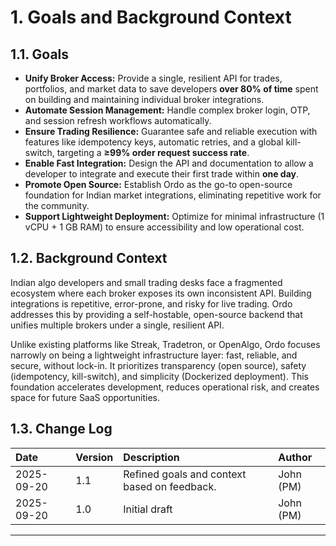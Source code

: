 # 1. Goals and Background Context

## 1.1. Goals

*   **Unify Broker Access:** Provide a single, resilient API for trades, portfolios, and market data to save developers **over 80% of time** spent on building and maintaining individual broker integrations.
*   **Automate Session Management:** Handle complex broker login, OTP, and session refresh workflows automatically.
*   **Ensure Trading Resilience:** Guarantee safe and reliable execution with features like idempotency keys, automatic retries, and a global kill-switch, targeting a **≥99% order request success rate**.
*   **Enable Fast Integration:** Design the API and documentation to allow a developer to integrate and execute their first trade within **one day**.
*   **Promote Open Source:** Establish Ordo as the go-to open-source foundation for Indian market integrations, eliminating repetitive work for the community.
*   **Support Lightweight Deployment:** Optimize for minimal infrastructure (1 vCPU + 1 GB RAM) to ensure accessibility and low operational cost.

## 1.2. Background Context

Indian algo developers and small trading desks face a fragmented ecosystem where each broker exposes its own inconsistent API. Building integrations is repetitive, error-prone, and risky for live trading. Ordo addresses this by providing a self-hostable, open-source backend that unifies multiple brokers under a single, resilient API.

Unlike existing platforms like Streak, Tradetron, or OpenAlgo, Ordo focuses narrowly on being a lightweight infrastructure layer: fast, reliable, and secure, without lock-in. It prioritizes transparency (open source), safety (idempotency, kill-switch), and simplicity (Dockerized deployment). This foundation accelerates development, reduces operational risk, and creates space for future SaaS opportunities.

## 1.3. Change Log

| Date       | Version | Description                                  | Author     |
| :--------- | :------ | :------------------------------------------- | :--------- |
| 2025-09-20 | 1.1     | Refined goals and context based on feedback. | John (PM)  |
| 2025-09-20 | 1.0     | Initial draft                                | John (PM)  |

---
